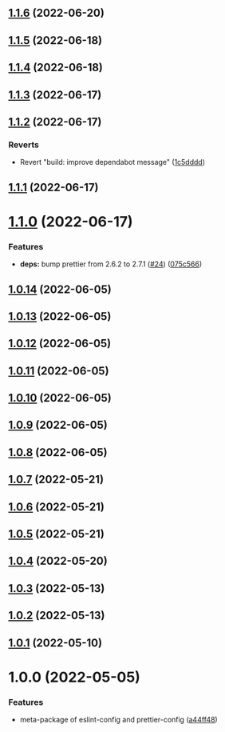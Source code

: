 ## [1.1.6](https://github.com/tksst/eslint-prettier-meta/compare/v1.1.5...v1.1.6) (2022-06-20)

## [1.1.5](https://github.com/tksst/eslint-prettier-meta/compare/v1.1.4...v1.1.5) (2022-06-18)

## [1.1.4](https://github.com/tksst/eslint-prettier-meta/compare/v1.1.3...v1.1.4) (2022-06-18)

## [1.1.3](https://github.com/tksst/eslint-prettier-meta/compare/v1.1.2...v1.1.3) (2022-06-17)

## [1.1.2](https://github.com/tksst/eslint-prettier-meta/compare/v1.1.1...v1.1.2) (2022-06-17)


### Reverts

* Revert "build: improve dependabot message" ([1c5dddd](https://github.com/tksst/eslint-prettier-meta/commit/1c5ddddd6c8ee933fbf5c0c8291347bbdfe22b0b))

## [1.1.1](https://github.com/tksst/eslint-prettier-meta/compare/v1.1.0...v1.1.1) (2022-06-17)

# [1.1.0](https://github.com/tksst/eslint-prettier-meta/compare/v1.0.14...v1.1.0) (2022-06-17)


### Features

* **deps:** bump prettier from 2.6.2 to 2.7.1 ([#24](https://github.com/tksst/eslint-prettier-meta/issues/24)) ([075c566](https://github.com/tksst/eslint-prettier-meta/commit/075c566590f5197446647b681e2ae019baf1ce64))

## [1.0.14](https://github.com/tksst/eslint-prettier-meta/compare/v1.0.13...v1.0.14) (2022-06-05)

## [1.0.13](https://github.com/tksst/eslint-prettier-meta/compare/v1.0.12...v1.0.13) (2022-06-05)

## [1.0.12](https://github.com/tksst/eslint-prettier-meta/compare/v1.0.11...v1.0.12) (2022-06-05)

## [1.0.11](https://github.com/tksst/eslint-prettier-meta/compare/v1.0.10...v1.0.11) (2022-06-05)

## [1.0.10](https://github.com/tksst/eslint-prettier-meta/compare/v1.0.9...v1.0.10) (2022-06-05)

## [1.0.9](https://github.com/tksst/eslint-prettier-meta/compare/v1.0.8...v1.0.9) (2022-06-05)

## [1.0.8](https://github.com/tksst/eslint-prettier-meta/compare/v1.0.7...v1.0.8) (2022-06-05)

## [1.0.7](https://github.com/tksst/eslint-prettier-meta/compare/v1.0.6...v1.0.7) (2022-05-21)

## [1.0.6](https://github.com/tksst/eslint-prettier-meta/compare/v1.0.5...v1.0.6) (2022-05-21)

## [1.0.5](https://github.com/tksst/eslint-prettier-meta/compare/v1.0.4...v1.0.5) (2022-05-21)

## [1.0.4](https://github.com/tksst/eslint-prettier-meta/compare/v1.0.3...v1.0.4) (2022-05-20)

## [1.0.3](https://github.com/tksst/eslint-prettier-meta/compare/v1.0.2...v1.0.3) (2022-05-13)

## [1.0.2](https://github.com/tksst/eslint-prettier-meta/compare/v1.0.1...v1.0.2) (2022-05-13)

## [1.0.1](https://github.com/tksst/eslint-prettier-meta/compare/v1.0.0...v1.0.1) (2022-05-10)

# 1.0.0 (2022-05-05)


### Features

* meta-package of eslint-config and prettier-config ([a44ff48](https://github.com/tksst/eslint-prettier-meta/commit/a44ff480fc14cc325a1325aa5490bc868d1075a0))
